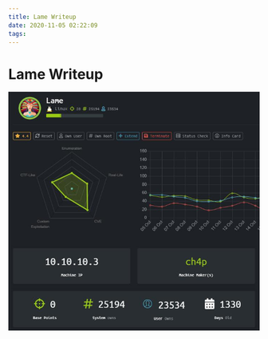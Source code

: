 ```yaml
---
title: Lame Writeup
date: 2020-11-05 02:22:09
tags:
---
```


# Lame Writeup

![1](Lame-Writeup/1.jpg)